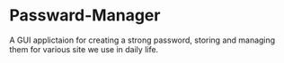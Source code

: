 # Passward-Manager
A GUI applictaion for creating a strong password, storing and managing them for various site we use in daily life. 
